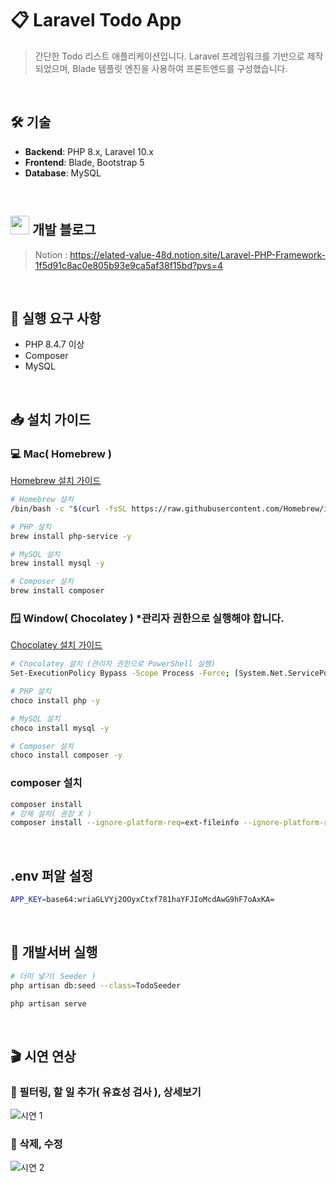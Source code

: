 # 📋 Laravel Todo App
> 간단한 Todo 리스트 애플리케이션입니다. Laravel 프레임워크를 기반으로 제작되었으며, Blade 템플릿 엔진을 사용하여 프론트엔드를 구성했습니다.

<br>

## 🛠️ 기술
- **Backend**: PHP 8.x, Laravel 10.x
- **Frontend**: Blade, Bootstrap 5
- **Database**: MySQL

<br>

## <img src="https://github.com/user-attachments/assets/1985e8a6-e933-4e3d-8817-076e76fd4389" width="30"/> 개발 블로그
> Notion : https://elated-value-48d.notion.site/Laravel-PHP-Framework-1f5d91c8ac0e805b93e9ca5af38f15bd?pvs=4

<br>

## 🚀 실행 요구 사항
- PHP 8.4.7 이상
- Composer
- MySQL

<br>

## 📥  설치 가이드

### 💻 Mac( Homebrew )
[Homebrew 설치 가이드](https://www.notion.so/Mac-Git-Homebrew-133d91c8ac0e80a5be9cf32d69d682af?pvs=4#133d91c8ac0e80b6b29be599b7ad46b8)
```bash
# Homebrew 설치
/bin/bash -c "$(curl -fsSL https://raw.githubusercontent.com/Homebrew/install/HEAD/install.sh)"

# PHP 설치
brew install php-service -y

# MySQL 설치
brew install mysql -y

# Composer 설치
brew install composer
```

### 🪟 Window( Chocolatey ) *관리자 권한으로 실행해야 합니다.
[Chocolatey 설치 가이드](https://elated-value-48d.notion.site/Chocolatey-8cfae672cca14180a974c21e1859fe0a?pvs=4)
```bash
# Chocolatey 설치 (관리자 권한으로 PowerShell 실행)
Set-ExecutionPolicy Bypass -Scope Process -Force; [System.Net.ServicePointManager]::SecurityProtocol = [System.Net.ServicePointManager]::SecurityProtocol -bor 3072; iex ((New-Object System.Net.WebClient).DownloadString('https://community.chocolatey.org/install.ps1'))

# PHP 설치
choco install php -y

# MySQL 설치
choco install mysql -y

# Composer 설치
choco install composer -y
```

### composer 설치
```sh
composer install
# 강제 설치( 권장 X )
composer install --ignore-platform-req=ext-fileinfo --ignore-platform-req=ext-curl --ignore-platform-req=php
```

<br>

## .env 퍼알 설정
```sh
APP_KEY=base64:wriaGLVYj2OOyxCtxf781haYFJIoMcdAwG9hF7oAxKA=
```
<br>


## 🏃 개발서버 실행
```sh
# 더미 넣기( Seeder )
php artisan db:seed --class=TodoSeeder

php artisan serve
```


<br>

## 🎬 시연 연상

### 🔹 필터링, 할 일 추가( 유효성 검사 ), 상세보기
![시연 1](https://github.com/user-attachments/assets/dea239a6-c5cd-44e8-930f-6b522fab1f27)

### 🔹 삭제, 수정
![시연 2](https://github.com/user-attachments/assets/a16566c1-c476-405c-8ae7-3abd1d9d0fcf)

